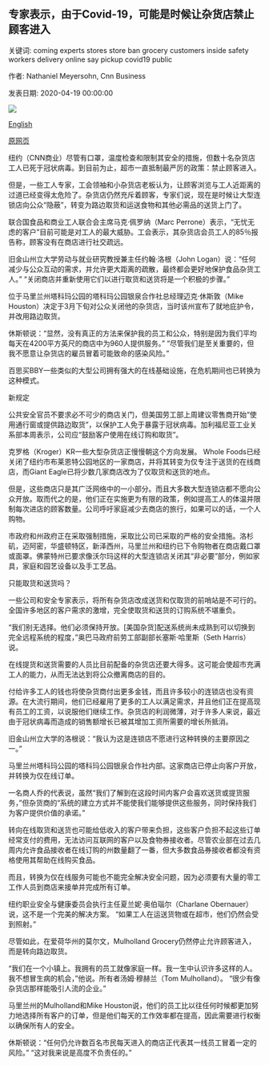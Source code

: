 ## 专家表示，由于Covid-19，可能是时候让杂货店禁止顾客进入

关键词: coming experts stores store ban grocery customers inside safety workers delivery online say pickup covid19 public

作者: Nathaniel Meyersohn, Cnn Business

发表日期: 2020-04-19 00:00:00

![](https://cdn.cnn.com/cnnnext/dam/assets/200417150522-whole-foods-market-nyc-customer-line-0415-super-tease.jpg)

[English](Experts%20say%20it%20may%20be%20time%20for%20grocery%20stores%20to%20ban%20customers%20from%20coming%20inside%20because%20of%20Covid-19.md)

[原网页](https://edition.cnn.com/2020/04/19/business/grocery-stores-coronavirus-pickup-delivery/index.html)

纽约（CNN商业）尽管有口罩，温度检查和限制其安全的措施，但数十名杂货店工人已死于冠状病毒。到目前为止，超市一直抵制最严厉的政策：禁止顾客进入。

但是，一些工人专家，工会领袖和小杂货店老板认为，让顾客浏览与工人近距离的过道已经变得太危险了。杂货店仍然充斥着顾客，专家们说，现在是时候让大型连锁店向公众“隐蔽”，转变为路边取货和运送食物和其他必需品的送货上门了。

联合国食品和商业工人联合会主席马克·佩罗纳（Marc Perrone）表示，“无忧无虑的客户”目前可能是对工人的最大威胁。工会表示，其杂货店会员工人的85％报告称，顾客没有在商店进行社交疏远。

旧金山州立大学劳动与就业研究教授兼主任约翰·洛根（John Logan）说：“任何减少与公众互动的需求，并允许更大距离的疏散，最终都会更好地保护食品杂货工人。” “关闭商店并重新使用它们以进行取货和送货将是一个积极的步骤。”

位于马里兰州塔科玛公园的塔科玛公园银泉合作社总经理迈克·休斯敦（Mike Houston）决定于3月下旬对公众关闭他的杂货店，当时该州宣布了就地庇护令，并改用路边取货。

休斯顿说：“显然，没有真正的方法来保护我的员工和公众，特别是因为我们平均每天在4200平方英尺的商店中为960人提供服务。” “尽管我们是至关重要的，但我不愿意让杂货店的雇员冒着可能致命的感染风险。”

百思买BBY一些类似的大型公司拥有强大的在线基础设施，在危机期间也已转换为这种模式。

新规定

公共安全官员不要求必不可少的商店关门，但美国劳工部上周建议零售商开始“使用通行窗或提供路边取货”，以保护工人免于暴露于冠状病毒。加利福尼亚工业关系部本周表示，公司应“鼓励客户使用在线订购和取货”。

克罗格（Kroger）KR一些大型杂货店正慢慢朝这个方向发展。 Whole Foods已经关闭了纽约市布莱恩特公园地区的一家商店，并将其转变为仅专注于送货的在线商店，而Giant Eagle已将少数几家商店改为了仅取货和送货的地点。

但是，这些商店只是其广泛网络中的一小部分。而且大多数大型连锁店都不愿向公众开放。取而代之的是，他们正在实施更为有限的政策，例如提高工人的体温并限制每次进店的顾客数量。公司呼吁家庭减少去商店的旅行，如果可以的话，一个人购物。

市政府和州政府正在采取强制措施，采取比公司已采取的严格的安全措施。洛杉矶，迈阿密，华盛顿特区，新泽西州，马里兰州和纽约已下令购物者在商店戴口罩或面罩。佛蒙特州已要求像沃尔玛这样的大型连锁店关闭其“非必要”部分，例如家具，家庭和园艺设备以及手工艺品。

只能取货和送货吗？

一些公司和安全专家表示，将所有杂货店改成送货和仅取货的前哨站是不可行的。全国许多地区的客户需求的激增，完全使取货和送货的订购系统不堪重负。

“我们别无选择。他们必须保持开放。[美国杂货]配送系统尚未成熟到可以切换到完全远程系统的程度，”奥巴马政府前劳工部副部长塞斯·哈里斯（Seth Harris）说。

在线提货和送货需要的人员比目前配备的杂货店还要大得多。这可能会使超市充满工人的能力，从而无法达到将公众撤离商店的目的。

付给许多工人的钱也将使杂货商付出更多金钱，而且许多较小的连锁店也没有资源。在大流行期间，他们已经雇用了更多的工人以满足需求，并且他们正在提高现有员工的工资，以说服他们继续工作。杂货店的利润微薄，对于许多人来说，最近由于冠状病毒而造成的销售额增长已被其增加工资所需要的增长所抵消。

旧金山州立大学的洛根说：“我认为这是连锁店不愿进行这种转换的主要原因之一。”

马里兰州塔科玛公园的塔科玛公园银泉合作社内部。这家商店已停止向客户开放，并转换为仅在线订单。

一名商人乔的代表说，虽然“我们了解到在这段时间内客户会喜欢送货或提货服务，”但杂货商的“系统的建立方式并不能使我们能够提供这些服务，同时保持我们为客户提供价值的承诺。”

转向在线取货和送货也可能给低收入的客户带来负担，这些客户负担不起这些订单经常支付的费用，无法访问互联网的客户以及食物券接收者。尽管农业部在过去几周内允许食品接收者在线订购的州数量翻了一番，但大多数食品券接收者都没有资格使用其帮助在线购买食品。

而且，转换为仅在线服务可能也不能完全解决安全问题，因为必须要有大量的零工工作人员到商店来接单并完成所有订单。

纽约职业安全与健康委员会执行主任夏兰妮·奥伯瑙尔（Charlane Obernauer）说，这不是一个完美的解决方案。 “如果工人在运送货物或在超市，他们仍然会受到照射。”

尽管如此，在爱荷华州的莫尔文，Mulholland Grocery仍然停止允许顾客进入，而是转向路边取货。

“我们在一个小镇上。我拥有的员工就像家庭一样。我一生中认识许多这样的人。我不想冒生病的机会，”他说。所有者汤姆·穆赫兰（Tom Mulholland）。 “很少有像杂货店那样能吸引人流的企业。”

马里兰州的Mulholland和Mike Houston说，他们的员工比以往任何时候都更加努力地选择所有客户的订单，但是他们每天的工作效率都在提高，因此需要进行权衡以确保所有人的安全。

休斯顿说：“任何仍允许数百名市民每天进入的商店正代表其一线员工冒着一定的风险。” “这对我来说是高度不负责任的。”